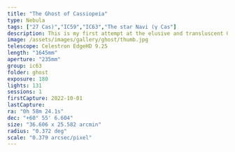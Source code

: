 ```yaml
---
title: "The Ghost of Cassiopeia"
type: Nebula
tags: ["27 Cas)","IC59","IC63","The star Navi (γ Cas"]
description: This is my first attempt at the elusive and transluscent Ghost of Cassiopeia. It's in an easy location next to Navi, a major star in the constellation, but is a dark and detailed nebulae requiring long exposures and clear skies.
image: /assets/images/gallery/ghost/thumb.jpg
telescope: Celestron EdgeHD 9.25
length: "1645mm"
aperture: "235mm"
group: ic63
folder: ghost
exposure: 180
lights: 131
sessions: 1
firstCapture: 2022-10-01 
lastCapture:
ra: "0h 58m 24.1s"
dec: "+60° 55' 6.604"
size: "36.606 x 25.582 arcmin"
radius: "0.372 deg"
scale: "0.379 arcsec/pixel"
---
```


